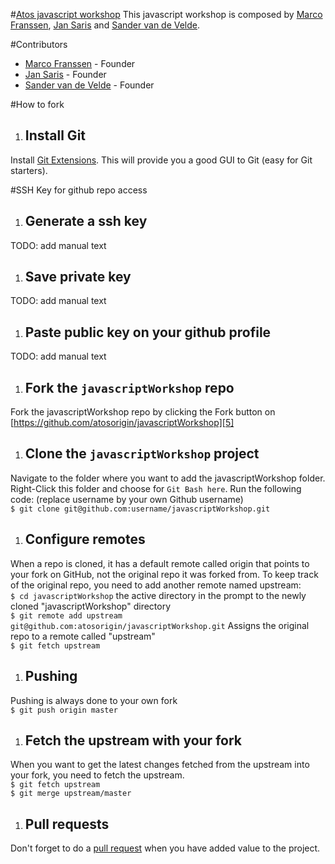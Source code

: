 #[Atos javascript workshop][6]
This javascript workshop is composed by [Marco Franssen][1], [Jan Saris][2] and [Sander van de Velde][3].

#Contributors
* [Marco Franssen][1] - Founder
* [Jan Saris][2] - Founder
* [Sander van de Velde][3] - Founder

#How to fork
1. ## Install Git<br />
Install [Git Extensions][7]. This will provide you a good GUI to Git (easy for Git starters). 

#SSH Key for github repo access<br />
1. ## Generate a ssh key<br />
TODO: add manual text
1. ## Save private key<br />
TODO: add manual text
1. ## Paste public key on your github profile<br />
TODO: add manual text

1. ## Fork the `javascriptWorkshop` repo<br />
Fork the javascriptWorkshop repo by clicking the Fork button on [https://github.com/atosorigin/javascriptWorkshop][5]<br />

1. ## Clone the `javascriptWorkshop` project<br />
Navigate to the folder where you want to add the javascriptWorkshop folder. Right-Click this folder and choose for `Git Bash here`.
Run the following code: (replace username by your own Github username)<br />
`$ git clone git@github.com:username/javascriptWorkshop.git`<br />

1. ## Configure remotes<br />
When a repo is cloned, it has a default remote called origin that points to your fork on GitHub, not the original repo it was forked from. To keep track of the original repo, you need to add another remote named upstream:<br />
`$ cd javascriptWorkshop` the active directory in the prompt to the newly cloned "javascriptWorkshop" directory<br />
`$ git remote add upstream git@github.com:atosorigin/javascriptWorkshop.git` Assigns the original repo to a remote called "upstream"<br />
`$ git fetch upstream`<br />

1. ## Pushing<br />
Pushing is always done to your own fork<br />
`$ git push origin master`<br />

1. ## Fetch the upstream with your fork<br />
When you want to get the latest changes fetched from the upstream into your fork, you need to fetch the upstream.<br />
`$ git fetch upstream`<br />
`$ git merge upstream/master`<br />

1. ## Pull requests<br />
Don't forget to do a [pull request][4] when you have added value to the project.<br />

[1]: https://github.com/marcofranssen "Marco Franssen's Github profile"
[2]: https://github.com/jansaris "Jan Saris's Github profile"
[3]: https://github.com/sandervandevelde "Sander van de Velde's Github profile"
[4]: http://github.com/guides/pull-requests "Pull request guide"
[5]: https://github.com/atosorigin/javascriptWorkshop "Atos javascriptWorkshop Repository"
[6]: http://www.atos.net/ "Atos Homepage"
[7]: http://code.google.com/p/gitextensions/ "Git Extensions"
